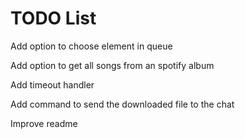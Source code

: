 # TODO List

Add option to choose element in queue

Add option to get all songs from an spotify album

Add timeout handler

Add command to send the downloaded file to the chat

Improve readme